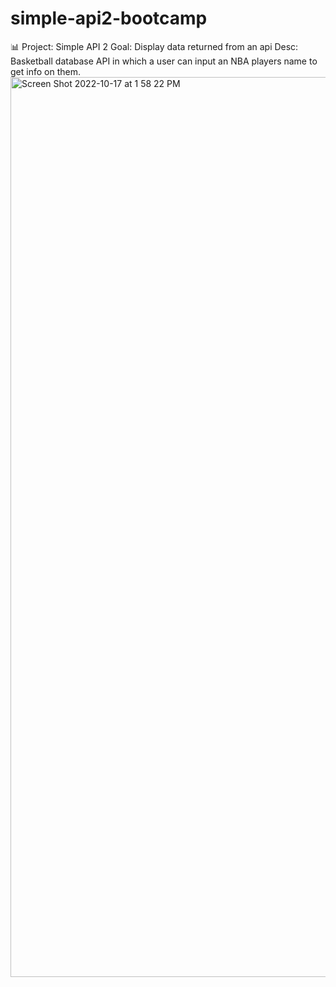 # simple-api2-bootcamp
📊 Project: Simple API 2
Goal: Display data returned from an api
Desc: Basketball database API in which a user can input an NBA players name to get info on them.<img width="1440" alt="Screen Shot 2022-10-17 at 1 58 22 PM" src="https://user-images.githubusercontent.com/113314218/196250815-5a82447f-4614-4e54-a2ee-3d477fc21370.png">
